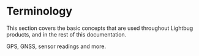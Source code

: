 # Terminology

This section covers the basic concepts that are used throughout Lightbug products, and in the rest of this documentation.

GPS, GNSS, sensor readings and more.
